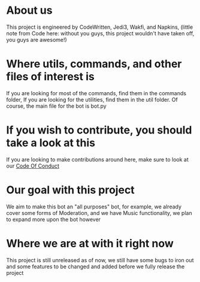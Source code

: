 # About us
 This project is engineered by CodeWritten, Jedi3, Wakfi, and Napkins, (little note from Code here: without you guys, this project wouldn't have taken off, you guys are awesome!)

# Where utils, commands, and other files of interest is
 If you are looking for most of the commands, find them in the commands folder, If you are looking for the utilities, find them in the util folder. Of course, the main file for the bot is bot.py
 
# If you wish to contribute, you should take a look at this
 If you are looking to make contributions around here, make sure to look at our [Code Of Conduct](https://github.com/Synergile/Synergile/blob/master/CODE_OF_CONDUCT.md)
 
 # Our goal with this project
  We aim to make this bot an "all purposes" bot, for example, we already cover some forms of Moderation, and we have Music functionality, we plan to expand more upon the bot however
  
# Where we are at with it right now
 This project is still unreleased as of now, we still have some bugs to iron out and some features to be changed and added before we fully release the project
